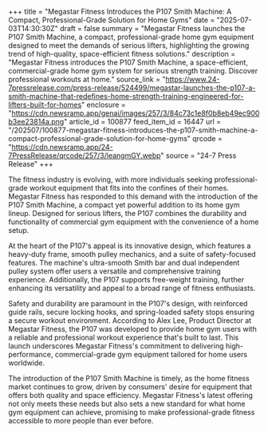 +++
title = "Megastar Fitness Introduces the P107 Smith Machine: A Compact, Professional-Grade Solution for Home Gyms"
date = "2025-07-03T14:30:30Z"
draft = false
summary = "Megastar Fitness launches the P107 Smith Machine, a compact, professional-grade home gym equipment designed to meet the demands of serious lifters, highlighting the growing trend of high-quality, space-efficient fitness solutions."
description = "Megastar Fitness introduces the P107 Smith Machine, a space-efficient, commercial-grade home gym system for serious strength training. Discover professional workouts at home."
source_link = "https://www.24-7pressrelease.com/press-release/524499/megastar-launches-the-p107-a-smith-machine-that-redefines-home-strength-training-engineered-for-lifters-built-for-homes"
enclosure = "https://cdn.newsramp.app/genai/images/257/3/84c73c1e8f0b8eb49ec900b3ee23814a.png"
article_id = 100877
feed_item_id = 16447
url = "/202507/100877-megastar-fitness-introduces-the-p107-smith-machine-a-compact-professional-grade-solution-for-home-gyms"
qrcode = "https://cdn.newsramp.app/24-7PressRelease/qrcode/257/3/leangmGY.webp"
source = "24-7 Press Release"
+++

<p>The fitness industry is evolving, with more individuals seeking professional-grade workout equipment that fits into the confines of their homes. Megastar Fitness has responded to this demand with the introduction of the P107 Smith Machine, a compact yet powerful addition to its home gym lineup. Designed for serious lifters, the P107 combines the durability and functionality of commercial gym equipment with the convenience of a home setup.</p><p>At the heart of the P107's appeal is its innovative design, which features a heavy-duty frame, smooth pulley mechanics, and a suite of safety-focused features. The machine's ultra-smooth Smith bar and dual independent pulley system offer users a versatile and comprehensive training experience. Additionally, the P107 supports free-weight training, further enhancing its versatility and appeal to a broad range of fitness enthusiasts.</p><p>Safety and durability are paramount in the P107's design, with reinforced guide rails, secure locking hooks, and spring-loaded safety stops ensuring a secure workout environment. According to Alex Lee, Product Director at Megastar Fitness, the P107 was developed to provide home gym users with a reliable and professional workout experience that's built to last. This launch underscores Megastar Fitness's commitment to delivering high-performance, commercial-grade gym equipment tailored for home users worldwide.</p><p>The introduction of the P107 Smith Machine is timely, as the home fitness market continues to grow, driven by consumers' desire for equipment that offers both quality and space efficiency. Megastar Fitness's latest offering not only meets these needs but also sets a new standard for what home gym equipment can achieve, promising to make professional-grade fitness accessible to more people than ever before.</p>